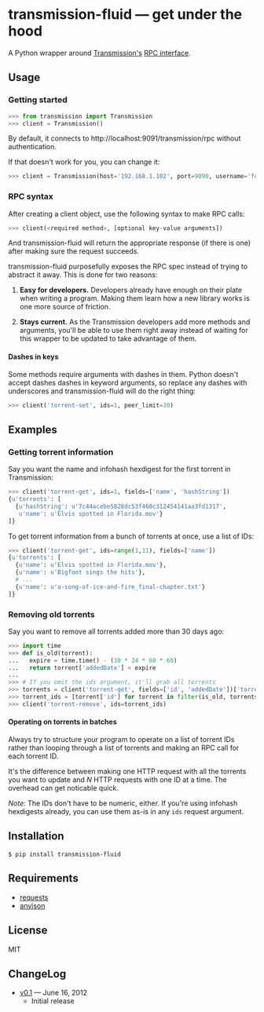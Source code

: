 transmission-fluid — get under the hood
========================================

A Python wrapper around [Transmission's][transmission] [RPC
interface][rpc].

[transmission]: http://transmissionbt.com/
[rpc]: https://trac.transmissionbt.com/browser/trunk/extras/rpc-spec.txt

Usage
-----

### Getting started

```python
>>> from transmission import Transmission
>>> client = Transmission()
```

By default, it connects to http://localhost:9091/transmission/rpc
without authentication.

If that doesn't work for you, you can change it:

```python
>>> client = Transmission(host='192.168.1.102', port=9090, username='foo', password='baz')
```

### RPC syntax

After creating a client object, use the following syntax to make RPC calls:

```python
>>> client(<required method>, [optional key-value arguments])
```

And transmission-fluid will return the appropriate response (if there
is one) after making sure the request succeeds.

transmission-fluid purposefully exposes the RPC spec instead of trying
to abstract it away.  This is done for two reasons:

1. **Easy for developers.** Developers already have enough on their
plate when writing a program. Making them learn how a new library
works is one more source of friction.

2. **Stays current.** As the Transmission developers add more methods
and arguments, you'll be able to use them right away instead of
waiting for this wrapper to be updated to take advantage of them.

#### Dashes in keys

Some methods require arguments with dashes in them. Python doesn't
accept dashes dashes in keyword arguments, so replace any dashes with
underscores and transmission-fluid will do the right thing:

```python
>>> client('torrent-set', ids=1, peer_limit=30)
```

Examples
--------

### Getting torrent information

Say you want the name and infohash hexdigest for the first torrent in
Transmission:

```python
>>> client('torrent-get', ids=1, fields=['name', 'hashString'])
{u'torrents': [
  {u'hashString': u'7c44acebe5828dc53f460c312454141aa3fd1317',
   u'name': u'Elvis spotted in Florida.mov'}
]}
```

To get torrent information from a bunch of torrents at once, use a
list of IDs:

```python
>>> client('torrent-get', ids=range(1,11), fields=['name'])
{u'torrents': [
  {u'name': u'Elvis spotted in Florida.mov'},
  {u'name': u'Bigfoot sings the hits'},
  # ...
  {u'name': u'a-song-of-ice-and-fire_final-chapter.txt'}
]}
```

### Removing old torrents

Say you want to remove all torrents added more than 30 days ago:

```python
>>> import time
>>> def is_old(torrent):
...   expire = time.time() - (30 * 24 * 60 * 60)
...   return torrent['addedDate'] < expire
...
>>> # If you omit the ids argument, it'll grab all torrents
>>> torrents = client('torrent-get', fields=['id', 'addedDate'])['torrents']
>>> torrent_ids = [torrent['id'] for torrent in filter(is_old, torrents)]
>>> client('torrent-remove', ids=torrent_ids)
```

#### Operating on torrents in batches

Always try to structure your program to operate on a list of torrent
IDs rather than looping through a list of torrents and making an RPC
call for each torrent ID.

It's the difference between making one HTTP request with all the
torrents you want to update and *N* HTTP requests with one ID at a
time.  The overhead can get noticable quick.

*Note:* The IDs don't have to be numeric, either. If you're using
 infohash hexdigests already, you can use them as-is in any `ids`
 request argument.

Installation
------------

```
$ pip install transmission-fluid
```

Requirements
------------

- [requests](http://python-requests.org/)
- [anyjson](http://pypi.python.org/pypi/anyjson)

License
-------

MIT

ChangeLog
---------

- [v0.1][] — June 16, 2012
    - Initial release

[v0.1]: transmission-fluid/tree/v0.1
